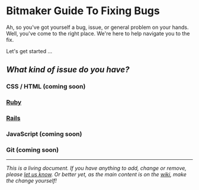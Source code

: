 # Bitmaker Guide To Fixing Bugs

Ah, so you've got yourself a bug, issue, or general problem on your hands. Well, you've come to the right place. We're here to help navigate you to the fix.

Let's get started ...

## _What kind of issue do you have?_

### CSS / HTML (coming soon)
### [Ruby](https://github.com/bitmakerlabs/debugging-guide/wiki/Ruby-Issues)
### [Rails](https://github.com/bitmakerlabs/debugging-guide/wiki/Rails-Issues)
### JavaScript (coming soon)
### Git (coming soon)

---

_This is a living document. If you have anything to add, change or remove, please [let us know](mailto:sean@bitmaker.co). Or better yet, as the main content is on the [wiki](https://github.com/bitmakerlabs/debugging-guide/wiki), make the change yourself!_
